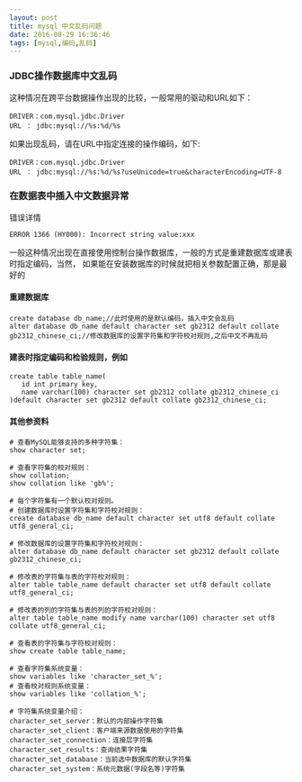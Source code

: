 ```yaml
---
layout: post
title: mysql 中文乱码问题
date: 2016-08-29 16:36:46
tags: [mysql,编码,乱码]
---
```



### JDBC操作数据库中文乱码
这种情况在跨平台数据操作出现的比较，一般常用的驱动和URL如下：
```
DRIVER：com.mysql.jdbc.Driver
URL ： jdbc:mysql://%s:%d/%s
```
如果出现乱码，请在URL中指定连接的操作编码，如下:
```
DRIVER：com.mysql.jdbc.Driver
URL ： jdbc:mysql://%s:%d/%s?useUnicode=true&characterEncoding=UTF-8
```


### 在数据表中插入中文数据异常
错误详情
```
ERROR 1366 (HY000): Incorrect string value:xxx
```
一般这种情况出现在直接使用控制台操作数据库，一般的方式是重建数据库或建表时指定编码，当然，
如果能在安装数据库的时候就把相关参数配置正确，那是最好的
#### 重建数据库
```
create database db_name;//此时使用的是默认编码，插入中文会乱码
alter database db_name default character set gb2312 default collate gb2312_chinese_ci;//修改数据库的设置字符集和字符校对规则,之后中文不再乱码
```
#### 建表时指定编码和检验规则，例如
```
create table table_name(
   id int primary key,
   name varchar(100) character set gb2312 collate gb2312_chinese_ci
)default character set gb2312 default collate gb2312_chinese_ci;
```

#### 其他参资料
```
# 查看MySQL能够支持的多种字符集：
show character set;

# 查看字符集的校对规则：
show collation;
show collation like 'gb%';

# 每个字符集有一个默认校对规则。
# 创建数据库时设置字符集和字符校对规则：
create database db_name default character set utf8 default collate utf8_general_ci;

# 修改数据库的设置字符集和字符校对规则：
alter database db_name default character set gb2312 default collate gb2312_chinese_ci;

# 修改表的字符集与表的字符校对规则：
alter table table_name default character set utf8 default collate utf8_general_ci;

# 修改表的列的字符集与表的列的字符校对规则：
alter table table_name modify name varchar(100) character set utf8 collate utf8_general_ci;

# 查看表的字符集与字符校对规则：
show create table table_name;

# 查看字符集系统变量：
show variables like 'character_set_%';
# 查看校对规则系统变量：
show variables like 'collation_%';

# 字符集系统变量介绍：
character_set_server：默认的内部操作字符集
character_set_client：客户端来源数据使用的字符集
character_set_connection：连接层字符集
character_set_results：查询结果字符集
character_set_database：当前选中数据库的默认字符集
character_set_system：系统元数据(字段名等)字符集

```
